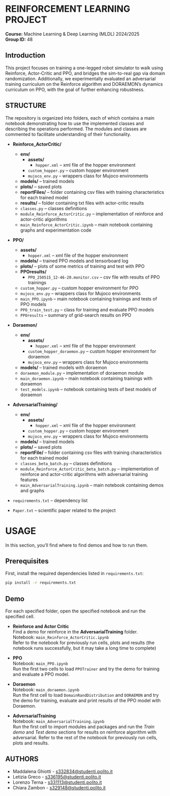 # REINFORCEMENT LEARNING PROJECT 
**Course:** Machine Learning & Deep Learning (MLDL) 2024/2025  
**Group ID:** 48

## Introduction
This project focuses on training a one-legged robot simulator to walk using Reinforce, Actor-Critic and PPO, and bridges the sim-to-real gap via domain randomization. 
Additionally, we experimentally evaluated an adversarial training curriculum on the Reinforce algorithm and DORAEMON’s dynamics curriculum on PPO, with the goal of further enhancing robustness.

## STRUCTURE

The repository is organized into folders, each of which contains a main notebook demonstrating how to use the implemented classes
and describing the operations performed. The modules and classes are commented to facilitate understanding of their functionality.


- **Reinforce_ActorCritic/**
  - **env/**
    - **assets/**
      - `hopper.xml` – xml file of the hopper environment
    - `custom_hopper.py` – custom hopper environment
    - `mujoco_env.py` – wrappers class for Mujoco environments
  - **models/** – trained models
  - **plots/** – saved plots
  - **reportFiles/** – folder containing csv files with training characteristics for each trained model
  - **results/** – folder containing txt files with actor-critic results
  - `classes.py` – classes definitions
  - `module_Reinforce_ActorCritic.py` – implementation of reinforce and actor-critic algorithms
  - `main_Reinforce_ActorCritic.ipynb` – main notebook containing graphs and experimentation code
 
- **PPO/**
  - **assets/**
    - `hopper.xml` – xml file of the hopper environment
  - **models/** – trained PPO models and tensorboard log
  - **plots/** – plots of some metrics of training and test with PPO
  - **PPOresults/**
    - `PPO_250515_12-46-20.monitor.csv` – csv file with results of PPO trainings
  - `custom_hopper.py` – custom hopper environment for PPO
  - `mujoco_env.py` – wrappers class for Mujoco environments
  - `main_PPO.ipynb` – main notebook containing trainings and tests of PPO models
  - `PPO_train_test.py` – class for training and evaluate PPO models
  - `PPOresults` – summary of grid-search results on PPO

- **Doraemon/**
  - **env/**
    - **assets/**
      - `hopper.xml` – xml file of the hopper environment
    - `custom_hopper_doraemon.py` – custom hopper environment for doraemon
    - `mujoco_env.py` – wrappers class for Mujoco environments
  - **models/** – trained models with doraemon
  - `doraemon_module.py` – implementation of doraemon module
  - `main_doraemon.ipynb` – main notebook containing trainings with doraemon
  - `test_models.ipynb` – notebook containing tests of best models of doraemon

- **AdversarialTraining/**
  - **env/**
    - **assets/**
      - `hopper.xml` – xml file of the hopper environment
    - `custom_hopper.py` – custom hopper environment
    - `mujoco_env.py` – wrappers class for Mujoco environments
  - **models/** – trained models
  - **plots/** – saved plots
  - **reportFile/** – folder containing csv files with training characteristics for each trained model
  - `classes_beta_batch.py` – classes definitions
  - `module_Reinforce_ActorCritic_beta_batch.py` – implementation of reinforce and actor-critic algorithms with adversarial training features
  - `main_AdversarialTraining.ipynb` – main notebook containing demos and graphs

- `requirements.txt` – dependency list
- `Paper.txt` – scientific paper related to the project

# USAGE 
In this section, you’ll find where to find demos and how to run them.

## Prerequisites

First, install the required dependencies listed in `requirements.txt`:

```bash
pip install -r requirements.txt
```
## Demo 

For each specified folder, open the specified notebook and run the specified cell.

- **Reinforce and Actor Critic**  
  Find a demo for reinforce in the **AdversarialTraining** folder.  
  Notebook: `main_Reinforce_ActorCritic.ipynb`  
  Refer to the notebook for previously run cells, plots and results (the notebook runs successfully, but it may take a long time to complete)

- **PPO**  
  Notebook: `main_PPO.ipynb`  
  Run the first two cells to load `PPOTrainer` and try the demo for training and evaluate a PPO model. 

- **Doraemon**  
  Notebook: `main_doraemon.ipynb`  
  Run the first cell to load `DomainRandDistribution` and `DORAEMON` and try the demo for training, evaluate and print results of the PPO model with Doraemon.

- **AdversarialTraining**  
  Notebook: `main_AdversarialTraining.ipynb`  
  Run the first cell to import modules and packages and run the _Train demo_ and _Test demo_ sections for results on reinforce algorithm with adversarial. Refer to the rest of the notebook for previously run cells, plots and results.


## AUTHORS
- Maddalena Ghiotti - s332834@studenti.polito.it 
- Letizia Greco - s336195@studenti.polito.it 
- Lorenzo Terna - s331113@studenti.polito.it
- Chiara Zambon - s329148@studenti.polito.it



